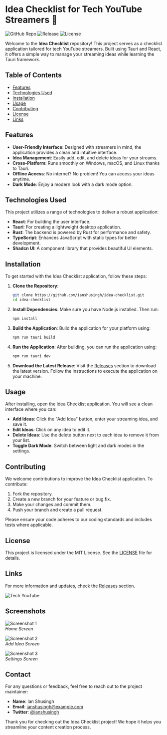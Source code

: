 # Idea Checklist for Tech YouTube Streamers 🚀

![GitHub Repo](https://img.shields.io/badge/GitHub-Repo-blue?style=for-the-badge&logo=github) ![Release](https://img.shields.io/badge/Release-v1.0.0-green?style=for-the-badge) ![License](https://img.shields.io/badge/License-MIT-yellow?style=for-the-badge)

Welcome to the **Idea Checklist** repository! This project serves as a checklist application tailored for tech YouTube streamers. Built using Tauri and React, it offers a simple way to manage your streaming ideas while learning the Tauri framework.

## Table of Contents

- [Features](#features)
- [Technologies Used](#technologies-used)
- [Installation](#installation)
- [Usage](#usage)
- [Contributing](#contributing)
- [License](#license)
- [Links](#links)

## Features

- **User-Friendly Interface**: Designed with streamers in mind, the application provides a clean and intuitive interface.
- **Idea Management**: Easily add, edit, and delete ideas for your streams.
- **Cross-Platform**: Runs smoothly on Windows, macOS, and Linux thanks to Tauri.
- **Offline Access**: No internet? No problem! You can access your ideas anytime.
- **Dark Mode**: Enjoy a modern look with a dark mode option.

## Technologies Used

This project utilizes a range of technologies to deliver a robust application:

- **React**: For building the user interface.
- **Tauri**: For creating a lightweight desktop application.
- **Rust**: The backend is powered by Rust for performance and safety.
- **TypeScript**: Enhances JavaScript with static types for better development.
- **Shadcn UI**: A component library that provides beautiful UI elements.

## Installation

To get started with the Idea Checklist application, follow these steps:

1. **Clone the Repository**:
   ```bash
   git clone https://github.com/ianshusingh/idea-checklist.git
   cd idea-checklist
   ```

2. **Install Dependencies**:
   Make sure you have Node.js installed. Then run:
   ```bash
   npm install
   ```

3. **Build the Application**:
   Build the application for your platform using:
   ```bash
   npm run tauri build
   ```

4. **Run the Application**:
   After building, you can run the application using:
   ```bash
   npm run tauri dev
   ```

5. **Download the Latest Release**:
   Visit the [Releases](https://github.com/ianshusingh/idea-checklist/releases) section to download the latest version. Follow the instructions to execute the application on your machine.

## Usage

After installing, open the Idea Checklist application. You will see a clean interface where you can:

- **Add Ideas**: Click the "Add Idea" button, enter your streaming idea, and save it.
- **Edit Ideas**: Click on any idea to edit it.
- **Delete Ideas**: Use the delete button next to each idea to remove it from your list.
- **Toggle Dark Mode**: Switch between light and dark modes in the settings.

## Contributing

We welcome contributions to improve the Idea Checklist application. To contribute:

1. Fork the repository.
2. Create a new branch for your feature or bug fix.
3. Make your changes and commit them.
4. Push your branch and create a pull request.

Please ensure your code adheres to our coding standards and includes tests where applicable.

## License

This project is licensed under the MIT License. See the [LICENSE](LICENSE) file for details.

## Links

For more information and updates, check the [Releases](https://github.com/ianshusingh/idea-checklist/releases) section. 

![Tech YouTube](https://img.shields.io/badge/Tech%20YouTube%20Streamers-Check%20It%20Out-orange?style=for-the-badge)

## Screenshots

![Screenshot 1](https://via.placeholder.com/600x400?text=Idea+Checklist+Home)  
*Home Screen*

![Screenshot 2](https://via.placeholder.com/600x400?text=Add+Idea+Screen)  
*Add Idea Screen*

![Screenshot 3](https://via.placeholder.com/600x400?text=Settings+Screen)  
*Settings Screen*

## Contact

For any questions or feedback, feel free to reach out to the project maintainer:

- **Name**: Ian Shusingh
- **Email**: ianshusingh@example.com
- **Twitter**: [@ianshusingh](https://twitter.com/ianshusingh)

Thank you for checking out the Idea Checklist project! We hope it helps you streamline your content creation process.
